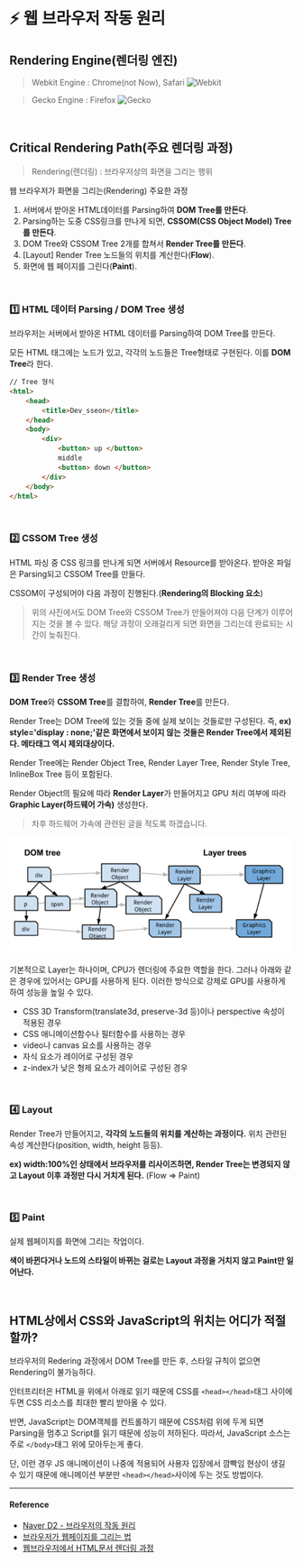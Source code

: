 # :zap: 웹 브라우저 작동 원리

## Rendering Engine(렌더링 엔진)

> Webkit Engine : Chrome(not Now), Safari
![Webkit](https://github.com/SeonHyungJo/FrontEnd-Dev/blob/master/assets/image/Webkit.png?raw=true)

> Gecko Engine : Firefox
![Gecko](https://github.com/SeonHyungJo/FrontEnd-Dev/blob/master/assets/image/Gecko.jpg?raw=true)

<br/>

## Critical Rendering Path(주요 렌더링 과정)

> Rendering(렌더링) : 브라우저상의 화면을 그리는 행위

웹 브라우저가 화면을 그리는(Rendering) 주요한 과정

1. 서버에서 받아온 HTML데이터를 Parsing하여 **DOM Tree를 만든다**.
2. Parsing하는 도중 CSS링크를 만나게 되면, **CSSOM(CSS Object Model) Tree를 만든다**.
3. DOM Tree와 CSSOM Tree 2개를 합쳐서 **Render Tree를 만든다**.
4. [Layout] Render Tree 노드들의 위치를 계산한다(**Flow**).
5. 화면에 웹 페이지를 그린다(**Paint**).

<br/>

### :one: HTML 데이터 Parsing / DOM Tree 생성

브라우저는 서버에서 받아온 HTML 데이터를 Parsing하여 DOM Tree를 만든다.

모든 HTML 태그에는 노드가 있고, 각각의 노드들은 Tree형태로 구현된다.
이를 **DOM Tree**라 한다.

```html
// Tree 형식
<html>
    <head>
        <title>Dev_sseon</title>
    </head>
    <body>
        <div>
            <button> up </button>
            middle
            <button> down </button>
        </div>
    </body>
</html>
```
<br/>

### :two: CSSOM Tree 생성

HTML 파싱 중 CSS 링크를 만나게 되면 서버에서 Resource를 받아온다. 받아온 파일은 Parsing되고 CSSOM Tree를 만들다.

CSSOM이 구성되어야 다음 과정이 진행된다.(**Rendering의 Blocking 요소**)

> 위의 사진에서도 DOM Tree와 CSSOM Tree가 만들어져야 다음 단계가 이루어지는 것을 볼 수 있다. 해당 과정이 오래걸리게 되면 화면을 그리는데 완료되는 시간이 늦춰진다.

<br/>

### :three: Render Tree 생성

**DOM Tree**와 **CSSOM Tree**를 결합하여, **Render Tree**를 만든다.

Render Tree는 DOM Tree에 있는 것들 중에 실제 보이는 것들로만 구성된다.
즉, **ex) style='display : none;'같은 화면에서 보이지 않는 것들은 Render Tree에서 제외된다. 메타태그 역시 제외대상이다.**

Render Tree에는 Render Object Tree, Render Layer Tree, Render Style Tree, InlineBox Tree 등이 포함된다.

Render Object의 필요에 따라 **Render Layer**가 만들어지고 GPU 처리 여부에 따라 **Graphic Layer(하드웨어 가속)** 생성한다.

> 차후 하드웨어 가속에 관련된 글을 적도록 하겠습니다.

![graphic layer](/assets/image/graphicLayer.png?raw=true)

기본적으로 Layer는 하나이며, CPU가 렌더링에 주요한 역할을 한다. 그러나 아래와 같은 경우에 있어서는 GPU를 사용하게 된다. 이러한 방식으로 강제로 GPU를 사용하게 하여 성능을 높일 수 있다.

- CSS 3D Transform(translate3d, preserve-3d 등)이나 perspective 속성이 적용된 경우
- CSS 애니메이션함수나 필터함수를 사용하는 경우
- video나 canvas 요소를 사용하는 경우
- 자식 요소가 레이어로 구성된 경우
- z-index가 낮은 형제 요소가 레이어로 구성된 경우

<br/>

### :four: Layout

Render Tree가 만들어지고, **각각의 노드들의 위치를 계산하는 과정이다.**
위치 관련된 속성 계산한다(position, width, height 등등).

**ex) width:100%인 상태에서 브라우저를 리사이즈하면, Render Tree는 변경되지 않고 Layout 이후 과정만 다시 거치게 된다.** (Flow => Paint)

<br/>

### :five: Paint

실제 웹페이지를 화면에 그리는 작업이다.

**색이 바뀐다거나 노드의 스타일이 바뀌는 걸로는 Layout 과정을 거치지 않고 Paint만 일어난다.**

<br/>

## HTML상에서 CSS와 JavaScript의 위치는 어디가 적절할까?

브라우저의 Redering 과정에서 DOM Tree를 만든 후, 스타일 규칙이 없으면 Rendering이 불가능하다.

인터프리터은 HTML을 위에서 아래로 읽기 때문에 CSS를 `<head></head>`태그 사이에 두면 CSS 리소스를 최대한 빨리 받아올 수 있다.

반면, JavaScript는 DOM객체를 컨트롤하기 때문에 CSS처럼 위에 두게 되면 Parsing을 멈추고 Script를 읽기 때문에 성능이 저하된다. 따라서, JavaScript 소스는 주로 `</body>`태그 위에 모아두는게 좋다.

단, 이런 경우 JS 애니메이션이 나중에 적용되어 사용자 입장에서 깜빡임 현상이 생길 수 있기 때문에 애니메이션 부분만 `<head></head>`사이에 두는 것도 방법이다.
<br/>

---

#### Reference

- [Naver D2 - 브라우저의 작동 원리](http://d2.naver.com/helloworld/59361)
- [브라우저가 웹페이지를 그리는 법](https://isme2n.github.io/devlog/2017/07/06/browser-rendering/)
- [웹브라우저에서 HTML문서 렌더링 과정](http://jeong-pro.tistory.com/90)